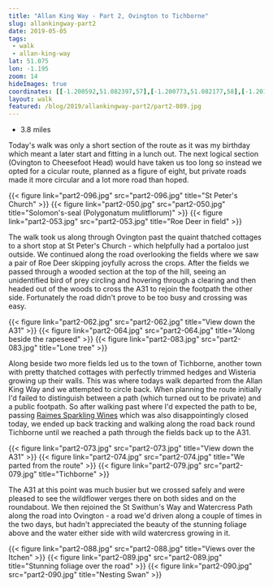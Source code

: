 ```yaml
---
title: "Allan King Way - Part 2, Ovington to Tichborne"
slug: allankingway-part2
date: 2019-05-05
tags: 
 - walk
 - allan-king-way
lat: 51.075
lon: -1.195
zoom: 14
hideImages: true
coordinates: [[-1.200592,51.082397,57],[-1.200773,51.082177,58],[-1.201048,51.081043,65],[-1.200644,51.08095,66],[-1.200954,51.081261,64],[-1.20053,51.081044,68],[-1.200735,51.080905,66],[-1.201087,51.081022,65],[-1.201411,51.080691,65],[-1.202571,51.080112,63],[-1.202737,51.079858,64],[-1.202788,51.078205,68],[-1.20257,51.078071,69],[-1.201976,51.078032,71],[-1.201796,51.078174,71],[-1.201402,51.078152,73],[-1.200919,51.07798,75],[-1.200218,51.078111,78],[-1.199843,51.077969,32],[-1.199115,51.078416,83],[-1.197788,51.078242,90],[-1.197355,51.077974,96],[-1.197093,51.077345,108],[-1.19671,51.077101,112],[-1.195661,51.07748,111],[-1.19406,51.077681,101],[-1.193419,51.07728,103],[-1.193302,51.077009,105],[-1.192023,51.076079,104],[-1.191255,51.074952,99],[-1.191487,51.074717,97],[-1.190059,51.072832,81],[-1.189334,51.072184,75],[-1.189108,51.071725,71],[-1.18905,51.071038,69],[-1.188673,51.070414,73],[-1.188533,51.070385,73],[-1.188243,51.069939,73],[-1.187755,51.069588,72],[-1.18716,51.068927,68],[-1.187306,51.068959,68],[-1.18623,51.067895,62],[-1.185773,51.067894,62],[-1.185398,51.068037,62],[-1.185942,51.06784,62],[-1.186093,51.067863,62],[-1.187029,51.068806,67],[-1.187579,51.069662,70],[-1.186118,51.070494,63],[-1.185961,51.070753,61],[-1.185909,51.070663,61],[-1.186111,51.070523,63],[-1.186117,51.070617,62],[-1.186241,51.070572,63],[-1.185984,51.070748,62],[-1.186103,51.070513,63],[-1.185672,51.07103,60],[-1.184282,51.072064,59],[-1.183969,51.072512,60],[-1.182963,51.073382,59],[-1.182702,51.073833,59],[-1.18271,51.074135,59],[-1.183269,51.075213,59],[-1.184192,51.075709,59],[-1.18631,51.077326,59],[-1.186369,51.077608,59],[-1.185891,51.078295,60],[-1.185482,51.079334,62],[-1.185302,51.080608,71],[-1.185445,51.080781,74],[-1.186092,51.081023,82],[-1.186985,51.081072,79],[-1.187062,51.081167,80],[-1.186657,51.08146,79],[-1.186712,51.081546,80],[-1.186414,51.081758,79],[-1.186687,51.082404,78],[-1.187099,51.082031,80],[-1.187345,51.081479,80],[-1.18769,51.081274,80],[-1.188966,51.081035,73],[-1.189424,51.081057,71],[-1.189871,51.080951,71],[-1.191055,51.080933,70],[-1.191797,51.08081,68],[-1.192822,51.080795,64],[-1.193622,51.080939,58],[-1.194276,51.081174,55],[-1.194692,51.081116,54],[-1.196405,51.081517,55],[-1.197361,51.081862,52],[-1.197674,51.081879,53],[-1.197593,51.081957,52],[-1.197865,51.081874,54],[-1.198861,51.082059,57],[-1.199975,51.082692,54],[-1.199953,51.082782,53],[-1.200094,51.082814,53],[-1.199968,51.082542,55],[-1.199988,51.082632,55]]
layout: walk
featured: /blog/2019/allankingway-part2/part2-089.jpg
---
```


- 3.8 miles


Today's walk was only a short section of the route as it was my birthday which meant a later start and fitting in a lunch out. The next logical section (Ovington to Cheesefoot Head) would have taken us too long so instead we opted for a cicular route, planned as a figure of eight, but private roads made it more circular and a lot more road than hoped.

{{< figure link="part2-096.jpg" src="part2-096.jpg" title="St Peter's Church" >}}
{{< figure link="part2-050.jpg" src="part2-050.jpg" title="Solomon's-seal (Polygonatum mulitflorum)" >}}
{{< figure link="part2-053.jpg" src="part2-053.jpg" title="Roe Deer in field" >}}


The walk took us along through Ovington past the quaint thatched cottages to a short stop at St Peter's Church - which helpfully had a portaloo just outside. We continued along the road overlooking the fields where we saw a pair of Roe Deer skipping joyfully across the crops. After the fields we passed through a wooded section at the top of the hill, seeing an unidentified bird of prey circling and hovering through a clearing and then headed out of the woods to cross the A31 to rejoin the footpath the other side. Fortunately the road didn't prove to be too busy and crossing was easy. 


{{< figure link="part2-062.jpg" src="part2-062.jpg" title="View down the A31" >}}
{{< figure link="part2-064.jpg" src="part2-064.jpg" title="Along beside the rapeseed" >}}
{{< figure link="part2-083.jpg" src="part2-083.jpg" title="Lone tree" >}}

Along beside two more fields led us to the town of Tichborne, another town with pretty thatched cottages with perfectly trimmed hedges and Wisteria growing up their walls. This was where todays walk departed from the Allan King Way and we attempted to circle back.  When planning the route initially I'd failed to distinguish between a path (which turned out to be private) and a public footpath. So after walking past where I'd expected the path to be, passing [Raimes Sparkling Wines](https://raimes.co.uk) which was also disappointingly closed today, we ended up back tracking and walking along the road back round Tichborne until we reached a path through the fields back up to the A31. 

{{< figure link="part2-073.jpg" src="part2-073.jpg" title="View down the A31" >}}
{{< figure link="part2-074.jpg" src="part2-074.jpg" title="We parted from the route" >}}
{{< figure link="part2-079.jpg" src="part2-079.jpg" title="Tichborne" >}}

The A31 at this point was much busier but we crossed safely and were pleased to see the wildflower verges there on both sides and on the roundabout.  We then rejoined the St Swithun's Way and Watercress Path along the road into Ovington - a road we'd driven along a couple of times in the two days, but hadn't appreciated the beauty of the stunning foliage above and the water either side with wild watercress growing in it. 

{{< figure link="part2-088.jpg" src="part2-088.jpg" title="Views over the Itchen" >}}
{{< figure link="part2-089.jpg" src="part2-089.jpg" title="Stunning foliage over the road" >}}
{{< figure link="part2-090.jpg" src="part2-090.jpg" title="Nesting Swan" >}}